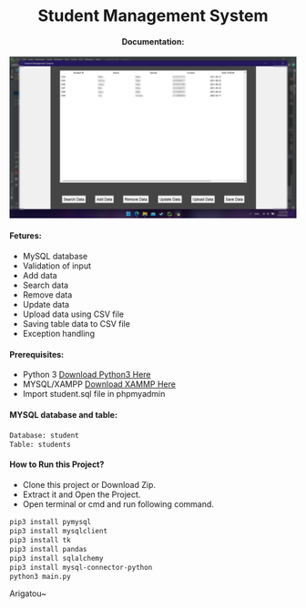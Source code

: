 #  <center>Student Management System</center>
####  <center>Documentation: </center>

<img src="documentation/newdoc.png" />

#### Fetures:
- MySQL database
- Validation of input
- Add data
- Search data
- Remove data
- Update data
- Upload data using CSV file
- Saving table data to CSV file
- Exception handling

#### Prerequisites:
- Python 3 [Download Python3 Here](https://www.python.org/downloads/)
- MYSQL/XAMPP [Download XAMMP Here](https://www.apachefriends.org/download.html)
- Import student.sql file in phpmyadmin

#### MYSQL database and table:
```
Database: student 
Table: students
```


#### How to Run this Project?
- Clone this project or Download Zip.
- Extract it and Open the Project.
- Open terminal or cmd and run following command.
```shell
pip3 install pymysql
pip3 install mysqlclient
pip3 install tk
pip3 install pandas
pip3 install sqlalchemy
pip3 install mysql-connector-python
python3 main.py
```

Arigatou~
